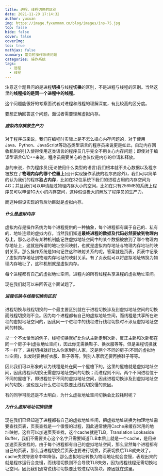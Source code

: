 ```yaml
---
title: 进程、线程切换的区别
date: 2021-11-20 17:14:32
author: yuxuan
img: https://image.fyxemmmm.cn/blog/images/ins-75.jpg
top: false
hide: false
cover: false
coverImg: 
toc: true
mathjax: false
summary: 常见的操作系统问题
categories: 操作系统
tags:
  - 进程
  - 线程
---
```

注意这个题目问的是进程**切换**与线程**切换**的区别，不是进程与线程的区别。当然这里的**线程指的是同一个进程中的线程**。

这个问题能很好的考察面试者对进程和线程的理解深度，有比较高的区分度。

要想正确回答这个问题，面试者需要理解虚拟内存。



##### 虚拟内存解放生产力

对于程序员来说，我们在编程时实际上是不怎么操心内存问题的，对于使用Java、Python、JavaScript等动态类型语言的程序员来说更是如此，自动内存回收机制的引入使得使用这类语言的程序员几乎完全不用关心内存问题；即使对于编译型语言C/C++来说，程序员需要关心的也仅仅是内存的申请和释放。

总的来说，作为程序员(无论使用什么类型的语言)我们根本就不关心数据以及程序被放在了**物理内存的哪个位置上**(设计实现操作系统的程序员除外)，我们可以简单的认为我们的程序**独占内存**，比如在32位系统下我们的进程占用的内存空间为4G；并且我们可以申请超过物理内存大小的空间，比如在只有256MB的系统上程序员可以申请1G大小的内存空间，这种假设极大的解放了程序员的生产力。

而这种假设实现的背后功臣就是虚拟内存。



##### 什么是虚拟内存

虚拟内存是操作系统为每个进程提供的一种抽象，每个进程都有属于自己的、私有的、地址连续的虚拟内存，当然我们知道**最终进程的数据及代码必然要放到物理内存上**，那么必须有某种机制能记住虚拟地址空间中的某个数据被放到了哪个物理内存地址上，这就是所谓的地址空间映射，也就是虚拟内存地址与物理内存地址的映射关系，那么操作系统是如何记住这种映射关系的呢，答案就是页表，页表中记录了虚拟内存地址到物理内存地址的映射关系。有了页表就可以将虚拟地址转换为物理内存地址了，这种机制就是虚拟内存。

每个进程都有自己的虚拟地址空间，进程内的所有线程共享进程的虚拟地址空间。

现在我们就可以来回答这个面试题了。



##### 进程切换与线程切换的区别

进程切换与线程切换的一个最主要区别就在于进程切换涉及到虚拟地址空间的切换而线程切换则不会。因为每个进程都有自己的虚拟地址空间，而线程是共享所在进程的虚拟地址空间的，因此同一个进程中的线程进行线程切换时不涉及虚拟地址空间的转换。

举一个不太恰当的例子，线程切换就好比你从主卧走到次卧，反正主卧和次卧都在同一个房子中(虚拟地址空间)，因此你无需换鞋子、换衣服等等。但是进程切换就不一样了，进程切换就好比从你家到别人家，这是两个不同的房子(不同的虚拟地址空间)，出发时要换好衣服、鞋子等等，到别人家后还要再换鞋子等等。

因此我们可以形象的认为线程是处在同一个屋檐下的，这里的屋檐就是虚拟地址空间，因此线程间切换无需虚拟地址空间的切换；而进程则不同，两个不同进程位于不同的屋檐下，即进程位于不同的虚拟地址空间，因此进程切换涉及到虚拟地址空间的切换，这也是为什么进程切换要比线程切换慢的原因。

有的同学可能还是不太明白，为什么虚拟地址空间切换会比较耗时呢？



##### 为什么虚拟地址切换很慢

现在我们已经知道了进程都有自己的虚拟地址空间，把虚拟地址转换为物理地址需要查找页表，页表查找是一个很慢的过程，因此通常使用Cache来缓存常用的地址映射，这样可以加速页表查找，这个cache就是TLB，Translation Lookaside Buffer，我们不需要关心这个名字只需要知道TLB本质上就是一个cache，是用来加速页表查找的。由于每个进程都有自己的虚拟地址空间，那么显然每个进程都有自己的页表，那么当进程切换后页表也要进行切换，页表切换后TLB就失效了，cache失效导致命中率降低，那么虚拟地址转换为物理地址就会变慢，表现出来的就是程序运行会变慢，而线程切换则不会导致TLB失效，因为线程线程无需切换地址空间，因此我们通常说线程切换要比较进程切换块，原因就在这里。